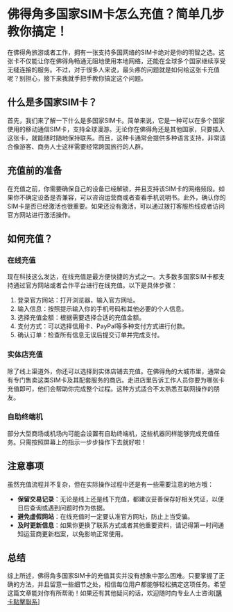 # 佛得角多国家SIM卡怎么充值？简单几步教你搞定！

在佛得角旅游或者工作，拥有一张支持多国网络的SIM卡绝对是你的明智之选。这张卡不仅能让你在佛得角畅通无阻地使用本地网络，还能在全球多个国家继续享受无缝连接的服务。不过，对于很多人来说，最头疼的问题就是如何给这张卡充值呢？别担心，接下来我就手把手教你搞定这个问题。

## 什么是多国家SIM卡？

首先，我们来了解一下什么是多国家SIM卡。简单来说，它是一种可以在多个国家使用的移动通信SIM卡，支持全球漫游。无论你在佛得角还是其他国家，只要插入这张卡，就能随时随地保持联系。而且，这种卡通常会提供多种语言支持，非常适合像游客、商务人士这样需要经常跨国旅行的人群。

## 充值前的准备

在充值之前，你需要确保自己的设备已经解锁，并且支持该SIM卡的网络频段。如果你不确定设备是否兼容，可以咨询运营商或者查看手机说明书。此外，确认你的SIM卡是否已经激活也很重要。如果还没有激活，可以通过拨打客服热线或者访问官方网站进行激活操作。

## 如何充值？

### 在线充值

现在科技这么发达，在线充值是最方便快捷的方式之一。大多数多国家SIM卡都支持通过官方网站或者合作平台进行在线充值。以下是具体步骤：

1. 登录官方网站：打开浏览器，输入官方网址。
2. 输入信息：按照提示输入你的手机号码和其他必要的个人信息。
3. 选择充值金额：根据需要选择合适的充值金额。
4. 支付方式：可以选择信用卡、PayPal等多种支付方式进行付款。
5. 确认订单：检查所有信息无误后提交订单并完成支付。

### 实体店充值

除了线上渠道外，你还可以选择到实体店铺去充值。在佛得角的大城市里，通常会有专门售卖这类SIM卡及其配套服务的商店。走进店里告诉工作人员你要为哪张卡充值即可，他们会帮助你完成整个过程。这种方式适合不太熟悉互联网操作的朋友。

### 自助终端机

部分大型商场或机场内可能会设置有自助终端机，这些机器同样能够完成充值任务。只需按照屏幕上的指示一步步操作下去就好啦！

## 注意事项

虽然充值流程并不复杂，但在实际操作过程中还是有一些需要注意的地方哦：

- **保留交易记录**：无论是线上还是线下充值，都建议妥善保存好相关凭证，以便日后查询或遇到问题时作为依据。
- **避免虚假网站**：在线充值时一定要认准官方网址，防止上当受骗。
- **及时更新信息**：如果你更换了联系方式或者其他重要资料，请记得第一时间通知运营商更新档案，以免影响正常使用。

## 总结

综上所述，佛得角多国家SIM卡的充值其实并没有想象中那么困难。只要掌握了正确的方法，并且留意一些细节之处，相信每位用户都能够轻松搞定这项任务。希望这篇文章能对你有所帮助！如果还有其他疑问的话，欢迎随时向专业人士咨询[[購卡點擊聯系](https://t.me/s/esim1088)]